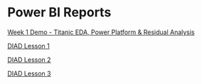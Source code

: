 # Power BI Reports
[Week 1 Demo - Titanic EDA, Power Platform & Residual Analysis](https://app.powerbi.com/groups/5624527f-34f0-4042-af7c-11f9d8352d7f/reports/444e718f-80ec-4232-a3f3-36e5b76679ce/ReportSection)

[DIAD Lesson 1](https://app.powerbi.com/groups/5624527f-34f0-4042-af7c-11f9d8352d7f/reports/52aca444-922f-42fe-adcf-9e829cbb74a8/ReportSection)

[DIAD Lesson 2](https://app.powerbi.com/groups/5624527f-34f0-4042-af7c-11f9d8352d7f/reports/a65624b5-7644-40b1-8c8f-f94a0bb4abdb/ReportSection13ee27c0251eda460184)

[DIAD Lesson 3](https://app.powerbi.com/groups/5624527f-34f0-4042-af7c-11f9d8352d7f/reports/dc7334c3-79b5-438f-ae9c-99eb1d03a777)